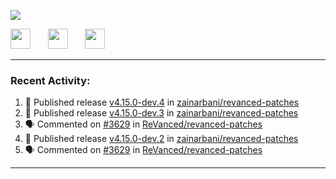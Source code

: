<p align="left">
  <!-- Typing SVG by DenverCoder1 - https://github.com/DenverCoder1/readme-typing-svg -->
  <a href="https://github.com/DenverCoder1/readme-typing-svg">
    <img src="https://readme-typing-svg.demolab.com/?lines=Hello%2E%2E%2E;Im%20Zain;&font=Fira%20Code&center=false&width=440&height=45&color=00FFFF&vCenter=true&pause=1000&size=22" /></a>
</p>

<p align="left">
  <a href="https://www.youtube.com/@zainarbani"><img width="32px" src="https://www.freeiconspng.com/uploads/youtube-subscribe-png-youtube-subscribe-to-5.png"/></a>
  &#8287;&#8287;&#8287;&#8287;&#8287;
  <a href="https://discord.com/invite/4dMPpvKm"><img width="32px" src="https://www.freeiconspng.com/uploads/discord-icon-7.png"/></a>
  &#8287;&#8287;&#8287;&#8287;&#8287;
  <a href="https://t.me/AnotherZain"><img width="32px" src="https://www.freeiconspng.com/uploads/telegram-icon-1.png"></a>
</p>

---

<h3>Recent Activity:</h3>

<!-- https://github.com/jamesgeorge007/github-activity-readme -->
<!--START_SECTION:activity-->
1. 🚀 Published release [v4.15.0-dev.4](https://github.com/zainarbani/revanced-patches/releases/tag/v4.15.0-dev.4) in [zainarbani/revanced-patches](https://github.com/zainarbani/revanced-patches)
2. 🚀 Published release [v4.15.0-dev.3](https://github.com/zainarbani/revanced-patches/releases/tag/v4.15.0-dev.3) in [zainarbani/revanced-patches](https://github.com/zainarbani/revanced-patches)
3. 🗣 Commented on [#3629](https://github.com/ReVanced/revanced-patches/pull/3629#issuecomment-2365157056) in [ReVanced/revanced-patches](https://github.com/ReVanced/revanced-patches)
4. 🚀 Published release [v4.15.0-dev.2](https://github.com/zainarbani/revanced-patches/releases/tag/v4.15.0-dev.2) in [zainarbani/revanced-patches](https://github.com/zainarbani/revanced-patches)
5. 🗣 Commented on [#3629](https://github.com/ReVanced/revanced-patches/pull/3629#issuecomment-2365111943) in [ReVanced/revanced-patches](https://github.com/ReVanced/revanced-patches)
<!--END_SECTION:activity-->

---
